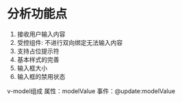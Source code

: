 # 分析功能点

1. 接收用户输入内容
2. 受控组件: 不进行双向绑定无法输入内容
3. 支持占位提示符
4. 基本样式的完善
5. 输入框大小
6. 输入框的禁用状态

v-model组成
属性：modelValue
事件：@update:modelValue